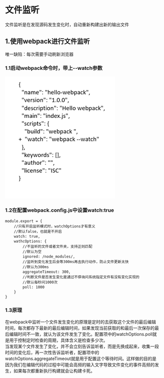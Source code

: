 # 文件监听
文件监听是在发现源码发生变化时，⾃动重新构建出新的输出⽂件
## 1.使用webpack进行文件监听
唯一缺陷：每次需要手动刷新浏览器
### 1.1启动webpack命令时，带上--watch参数
![](img/--watch.png)
### 1.2在配置webpack.config.js中设置watch:true
```
module.export = {
    //只有开启监听模式时，watchOptions才有意义
    //默认false，也就是不开启
    watch: true,
    wathcOptions: {
        //不监听的文件或者文件夹，支持正则匹配
        //默认为空
        ignored: /node_modules/,
        //监听到变化发生后会等300ms再去执行动作，防止文件更新太快
        //默认为300ms
        aggregateTimeout: 300,
        //判断文件是否发生变化是通过不停询问系统指定文件有没有变化实现的
        //默认每秒问1000次
        poll: 1000
    }
}
```
### 1.3原理
在webpack中监听一个文件发生变化的原理是定时的去获取这个文件的最后编辑时间，每次都存下最新的最后编辑时间，如果发现当前获取的和最后一次保存的最后编辑时间不一致，就认为该文件发生了变化。配置项中的watchOptions.poll就是用于控制定时检查的周期，具体含义是检查多少次。  
当发现某个文件发生了变化，并不会立刻告诉监听者，而是先换成起来，收集一段时间的变化后，再一次性告诉监听者，配置项中的watchOptions.aggregateTimeout就是用于配置这个等待时间。这样做的目的是因为我们在编辑代码的过程中可能会高频的输入文字导致文件变化的事件高频的发生，如果每次都重新执行构建就会让构建卡死。

